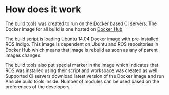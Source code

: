 # How does it work

The build tools was created to run on the [Docker](https://www.docker.com/) based CI servers.
The Docker image for all build is one hosted on [Docker Hub](https://hub.docker.com/r/shadowrobot/ubuntu-ros-indigo-build-tools)

The build script is loading Ubuntu 14.04 Docker image with pre-installed ROS Indigo.
This image is dependent on Ubuntu and ROS repositories in Docker Hub which means that image is rebuild as soon as any of parent images changes.

The build tools also put special marker in the image which indicates that ROS was installed using their script and workspace was created as well.
Supported CI servers download latest version of the Docker image and run Ansible build tools inside.
Number of modules can be used based on the preferences of the developers.

